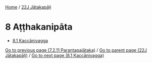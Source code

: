 
[Home](/) / [22J Jātakapāḷi](/tipitaka/22J.md)

# 8 Aṭṭhakanipāta

* [8.1 Kaccānivagga](/tipitaka/22J/8/8.1.md)

[Go to previous page (7.2.11 Parantapajātaka)](/tipitaka/22J/7/7.2/7.2.11.md) / [Go to parent page (22J Jātakapāḷi)](/tipitaka/22J/0.md) / [Go to next page (8.1 Kaccānivagga)](/tipitaka/22J/8/8.1.md)


